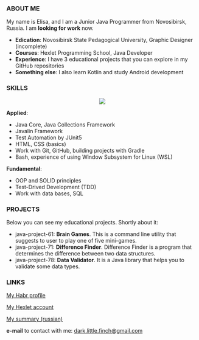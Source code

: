 ### ABOUT ME

My name is Elisa, and I am a Junior Java Programmer from Novosibirsk, Russia. I am **looking for work** now.

* **Edication**: Novosibirsk State Pedagogical University, Graphic Designer (incomplete)
* **Courses**: Hexlet Programming School, Java Developer
* **Experience**: I have 3 educational projects that you can explore in my GitHub repositories
* **Something else**: I also learn Kotlin and study Android development

### SKILLS

<p align="center">
  <a href="https://skillicons.dev">
    <img src="https://skillicons.dev/icons?i=java,idea,gradle,git,github,postgres,bash,html,css" />
  </a>
</p>

**Applied**:
* Java Core, Java Collections Framework
* Javalin Framework
* Test Automation by JUnit5
* HTML, CSS (basics)
* Work with Git, GitHub, building projects with Gradle
* Bash, experience of using Window Subsystem for Linux (WSL)

**Fundamental**:
* OOP and SOLID principles
* Test-Drived Development (TDD)
* Work with data bases, SQL

### PROJECTS

Below you can see my educational projects. Shortly about it:

* java-project-61: **Brain Games**. This is a command line utility that suggests to user to play one of five mini-games.
* java-project-71: **Difference Finder**. Difference Finder is a program that determines the difference between two data structures.
* java-project-78: **Data Validator**. It is a Java library that helps you to validate some data types.

### LINKS
[My Habr profile](https://career.habr.com/darklittlefinch)

[My Hexlet account](https://ru.hexlet.io/u/darklittlefinch)

[My summary (russian)](https://cv.hexlet.io/ru/resumes/2925)

**e-mail** to contact with me: dark.little.finch@gmail.com

<!--
**darklittlefinch/darklittlefinch** is a ✨ _special_ ✨ repository because its `README.md` (this file) appears on your GitHub profile.

Here are some ideas to get you started:

- 🔭 I’m currently working on ...
- 🌱 I’m currently learning ...
- 👯 I’m looking to collaborate on ...
- 🤔 I’m looking for help with ...
- 💬 Ask me about ...
- 📫 How to reach me: ...
- 😄 Pronouns: ...
- ⚡ Fun fact: ...
-->
